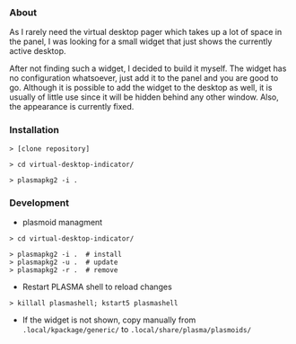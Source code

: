 
### About

As I rarely need the virtual desktop pager which takes up a lot of space in the panel, I was looking for 
a small widget that just shows the currently active desktop.
 
After not finding such a widget, I decided to build it myself. The widget has no configuration whatsoever, 
just add it to the panel and you are good to go. Although it is possible to add the widget to the desktop 
as well, it is usually of little use since it will be hidden behind any other window. Also, the appearance is 
currently fixed.
 
### Installation

```
> [clone repository] 

> cd virtual-desktop-indicator/

> plasmapkg2 -i .
```


### Development

* plasmoid managment
```
> cd virtual-desktop-indicator/

> plasmapkg2 -i .  # install
> plasmapkg2 -u .  # update
> plasmapkg2 -r .  # remove
```

* Restart PLASMA shell to reload changes
```
> killall plasmashell; kstart5 plasmashell
```

* If the widget is not shown, copy manually from `.local/kpackage/generic/` to `.local/share/plasma/plasmoids/`
